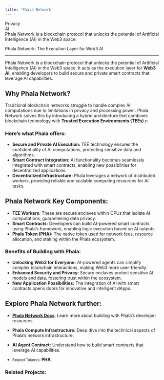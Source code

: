 ```yaml
---
title: 'Phala Network'
---
```

Privacy  
 AI  
 Phala Network is a blockchain protocol that unlocks the potential of Artificial Intelligence (AI) in the Web3 space.


Phala Network: The Execution Layer for Web3 AI  

-------------------------------------------------

Phala Network is a blockchain protocol that unlocks the potential of Artificial Intelligence (AI) in the Web3 space. It acts as the execution layer for **Web3 AI**, enabling developers to build secure and private smart contracts that leverage AI capabilities.

Why Phala Network?
------------------

Traditional blockchain networks struggle to handle complex AI computations due to limitations in privacy and processing power. Phala Network solves this by introducing a hybrid architecture that combines blockchain technology with **Trusted Execution Environments (TEEs)**.n

### Here’s what Phala offers:

- **Secure and Private AI Execution:** TEE technology ensures the confidentiality of AI computations, protecting sensitive data and algorithms.
- **Smart Contract Integration:** AI functionality becomes seamlessly integrated with smart contracts, enabling new possibilities for decentralized applications.
- **Decentralized Infrastructure:** Phala leverages a network of distributed workers, providing reliable and scalable computing resources for AI tasks.

Phala Network Key Components:
-----------------------------

- **TEE Workers:** These are secure enclaves within CPUs that isolate AI computations, guaranteeing data privacy.
- **Smart Contracts:** Developers can build AI-powered smart contracts using Phala’s framework, enabling logic execution based on AI outputs.
- **Phala Token (PHA):** The native token used for network fees, resource allocation, and staking within the Phala ecosystem.

### Benefits of Building with Phala:

- **Unlocking Web3 for Everyone:** AI-powered agents can simplify complex blockchain interactions, making Web3 more user-friendly.
- **Enhanced Security and Privacy:** Secure enclaves protect sensitive AI models and data, fostering trust within the ecosystem.
- **New Application Possibilities:** The integration of AI with smart contracts opens doors for innovative and intelligent dApps.

Explore Phala Network further:
------------------------------

- **[Phala Network Docs](https://docs.phala.network/)**: Learn more about building with Phala’s developer resources.
- **Phala Compute Infrastructure:** Deep dive into the technical aspects of Phala’s network infrastructure.
- **AI Agent Contract:** Understand how to build smart contracts that leverage AI capabilities.

- <small>Related Token/s:</small> **PHA**

### Related Projects:
